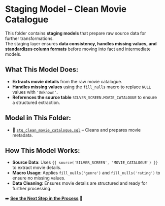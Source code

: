 #  Staging Model – Clean Movie Catalogue

This folder contains **staging models** that prepare raw source data for further transformations.  
The staging layer ensures **data consistency, handles missing values, and standardizes column formats** before moving into fact and intermediate models.

##  What This Model Does:

- **Extracts movie details** from the raw movie catalogue.
- **Handles missing values** using the `fill_nulls` macro to replace `NULL` values with `'Unknown'`.
- **References the source table** `SILVER_SCREEN.MOVIE_CATALOGUE` to ensure a structured extraction.

##  Model in This Folder:
- 📄 [`stg_clean_movie_catalogue.sql`](stg_clean_movie_catalogue.sql) – Cleans and prepares movie metadata.

##  How This Model Works:
- **Source Data**: Uses `{{ source('SILVER_SCREEN', 'MOVIE_CATALOGUE') }}` to extract movie details.
- **Macro Usage**: Applies `fill_nulls('genre')` and `fill_nulls('rating')` to ensure no missing values.
- **Data Cleaning**: Ensures movie details are structured and ready for further processing.

➡️ **[See the Next Step in the Process](../../README.md)** 🔗
